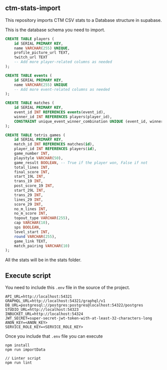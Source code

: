 ## ctm-stats-import

This repository imports CTM CSV stats to a Database structure in supabase.

This is the database schema you need to import.

```sql
CREATE TABLE players (
    id SERIAL PRIMARY KEY,
    name VARCHAR(255) UNIQUE,
    profile_picture_url TEXT,
    twitch_url TEXT
    -- Add more player-related columns as needed
);

CREATE TABLE events (
    id SERIAL PRIMARY KEY,
    name VARCHAR(255) UNIQUE
    -- Add more event-related columns as needed
);

CREATE TABLE matches (
    id SERIAL PRIMARY KEY,
    event_id INT REFERENCES events(event_id),
    winner_id INT REFERENCES players(player_id),
    CONSTRAINT unique_event_winner_combination UNIQUE (event_id, winner_id)
);

CREATE TABLE tetris_games (
    id SERIAL PRIMARY KEY,
    match_id INT REFERENCES matches(id),
    player_id INT REFERENCES players(id),
    game_number INT,
    playstyle VARCHAR(50),
    game_result BOOLEAN, -- True if the player won, False if not
    total_lines INT,
    final_score INT,
    start_19L INT,
    trans_19 INT,
    post_score_19 INT,
    start_29L INT,
    trans_29 INT,
    lines_29 INT,
    score_29 INT,
    no_m_lines INT,
    no_m_score INT,
    topout_type VARCHAR(255),
    cap VARCHAR(10),
    sps BOOLEAN,
    level_start INT,
    round VARCHAR(255),
    game_link TEXT,
    match_pairing VARCHAR(10)
);
```

All the stats will be in the stats folder.

## Execute script

You need to include this `.env` file in the source of the project.

```
API_URL=http://localhost:54321
GRAPHQL_URL=http://localhost:54321/graphql/v1
DB_URL=postgresql://postgres:postgres@localhost:54322/postgres
STUDIO_URL=http://localhost:54323
INBUCKET_URL=http://localhost:54324
JWT_SECRET=super-secret-jwt-token-with-at-least-32-characters-long
ANON_KEY=<ANON_KEY>
SERVICE_ROLE_KEY=<SERVICE_ROLE_KEY>
```

Once you include that `.env` file you can execute

```
npm install
npm run importData

// Linter script
npm run lint
```
